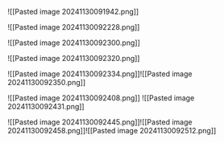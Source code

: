 ![[Pasted image 20241130091942.png]]

![[Pasted image 20241130092228.png]]

![[Pasted image 20241130092300.png]]

![[Pasted image 20241130092320.png]]

![[Pasted image 20241130092334.png]]![[Pasted image 20241130092350.png]]

![[Pasted image 20241130092408.png]]
![[Pasted image 20241130092431.png]]

![[Pasted image 20241130092445.png]]![[Pasted image 20241130092458.png]]![[Pasted image 20241130092512.png]]
